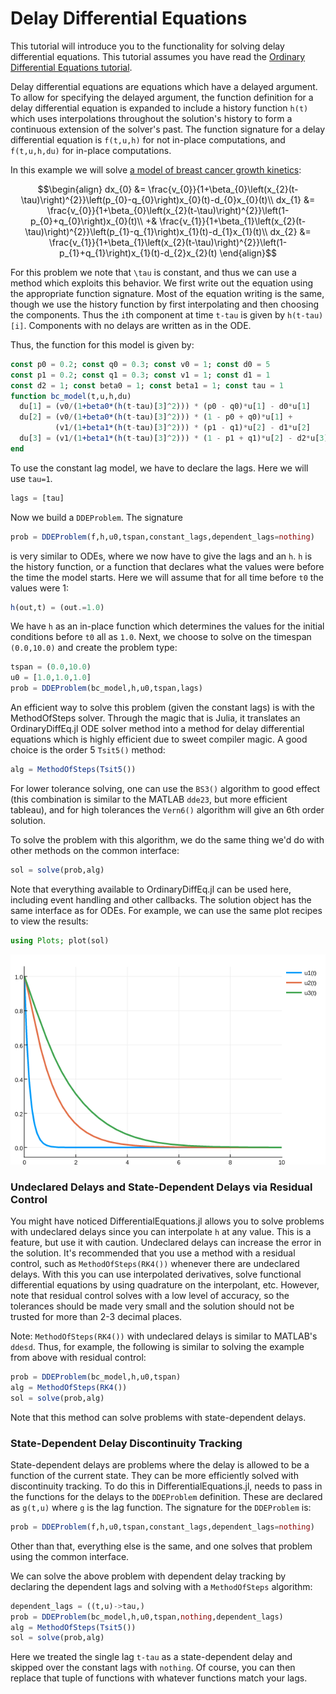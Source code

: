 # Delay Differential Equations

This tutorial will introduce you to the functionality for solving delay differential
equations. This tutorial assumes you have read the [Ordinary Differential Equations tutorial](ode_example.html).

Delay differential equations are equations which have a delayed argument. To allow
for specifying the delayed argument, the function definition for a delay differential
equation is expanded to include a history function `h(t)` which uses interpolations
throughout the solution's history to form a continuous extension of the solver's
past. The function signature for a delay differential equation is `f(t,u,h)` for
not in-place computations, and `f(t,u,h,du)` for in-place computations.

In this example we will solve [a model of breast cancer growth kinetics](http://www.nature.com/articles/srep02473):

```math
\begin{align}
dx_{0} &= \frac{v_{0}}{1+\beta_{0}\left(x_{2}(t-\tau)\right)^{2}}\left(p_{0}-q_{0}\right)x_{0}(t)-d_{0}x_{0}(t)\\
dx_{1} &= \frac{v_{0}}{1+\beta_{0}\left(x_{2}(t-\tau)\right)^{2}}\left(1-p_{0}+q_{0}\right)x_{0}(t)\\
       +& \frac{v_{1}}{1+\beta_{1}\left(x_{2}(t-\tau)\right)^{2}}\left(p_{1}-q_{1}\right)x_{1}(t)-d_{1}x_{1}(t)\\
dx_{2} &= \frac{v_{1}}{1+\beta_{1}\left(x_{2}(t-\tau)\right)^{2}}\left(1-p_{1}+q_{1}\right)x_{1}(t)-d_{2}x_{2}(t)
\end{align}
```

For this problem we note that ``\tau`` is constant, and thus we can use a method
which exploits this behavior. We first write out the equation using the appropriate
function signature. Most of the equation writing is the same, though we use the
history function by first interpolating and then choosing the components. Thus
the `i`th component at time `t-tau` is given by `h(t-tau)[i]`. Components with
no delays are written as in the ODE.

Thus, the function for this model is given by:

```julia
const p0 = 0.2; const q0 = 0.3; const v0 = 1; const d0 = 5
const p1 = 0.2; const q1 = 0.3; const v1 = 1; const d1 = 1
const d2 = 1; const beta0 = 1; const beta1 = 1; const tau = 1
function bc_model(t,u,h,du)
  du[1] = (v0/(1+beta0*(h(t-tau)[3]^2))) * (p0 - q0)*u[1] - d0*u[1]
  du[2] = (v0/(1+beta0*(h(t-tau)[3]^2))) * (1 - p0 + q0)*u[1] +
          (v1/(1+beta1*(h(t-tau)[3]^2))) * (p1 - q1)*u[2] - d1*u[2]
  du[3] = (v1/(1+beta1*(h(t-tau)[3]^2))) * (1 - p1 + q1)*u[2] - d2*u[3]
end
```

To use the constant lag model, we have to declare the lags. Here we will use `tau=1`.

```julia
lags = [tau]
```

Now we build a `DDEProblem`. The signature

```julia
prob = DDEProblem(f,h,u0,tspan,constant_lags,dependent_lags=nothing)
```

is very similar to ODEs, where we now have to give the lags and an `h`. `h` is
the history function, or a function that declares what the values were before
the time the model starts. Here we will assume that for all time before `t0` the
values were 1:

```julia
h(out,t) = (out.=1.0)
```

We have `h` as an in-place function which determines the values for the initial
conditions before `t0` all as `1.0`. Next, we choose to solve on the timespan 
`(0.0,10.0)` and create the problem type:


```julia
tspan = (0.0,10.0)
u0 = [1.0,1.0,1.0]
prob = DDEProblem(bc_model,h,u0,tspan,lags)
```

An efficient way to solve this problem (given the constant lags) is with the
MethodOfSteps solver. Through the magic that is Julia, it translates an OrdinaryDiffEq.jl
ODE solver method into a method for delay differential equations which is highly
efficient due to sweet compiler magic. A good choice is the order 5 `Tsit5()`
method:

```julia
alg = MethodOfSteps(Tsit5())
```

For lower tolerance solving, one can use the `BS3()` algorithm to good
effect (this combination is similar to the MATLAB `dde23`, but more efficient
tableau), and for high tolerances the `Vern6()` algorithm will give an 6th order
solution.

To solve the problem with this algorithm, we do the same thing we'd do with other
methods on the common interface:

```julia
sol = solve(prob,alg)
```

Note that everything available to OrdinaryDiffEq.jl can be used here, including
event handling and other callbacks. The solution object has the same interface
as for ODEs. For example, we can use the same plot recipes to view the results:

```julia
using Plots; plot(sol)
```

![DDE Example Plot](../assets/dde_example_plot.png)

### Undeclared Delays and State-Dependent Delays via Residual Control

You might have noticed DifferentialEquations.jl allows you to solve problems
with undeclared delays since you can interpolate `h` at any value. This is
a feature, but use it with caution. Undeclared delays can increase the error
in the solution. It's recommended that you use a method with a residual control,
such as `MethodOfSteps(RK4())` whenever there are undeclared delays. With this
you can use interpolated derivatives, solve functional differential equations
by using quadrature on the interpolant, etc. However, note that residual control
solves with a low level of accuracy, so the tolerances should be made very small
and the solution should not be trusted for more than 2-3 decimal places.

Note: `MethodOfSteps(RK4())` with undeclared delays is similar to MATLAB's
`ddesd`. Thus, for example, the following is similar to solving the example
from above with residual control:

```julia
prob = DDEProblem(bc_model,h,u0,tspan)
alg = MethodOfSteps(RK4())
sol = solve(prob,alg)
```

Note that this method can solve problems with state-dependent delays.

### State-Dependent Delay Discontinuity Tracking

State-dependent delays are problems where the delay is allowed to be a function
of the current state. They can be more efficiently solved with discontinuity
tracking. To do this in DifferentialEquations.jl, needs to pass in the functions
for the delays to the `DDEProblem` definition. These are declared as `g(t,u)`
where `g` is the lag function. The signature for the `DDEProblem` is:

```julia
prob = DDEProblem(f,h,u0,tspan,constant_lags,dependent_lags=nothing)
```

Other than that, everything else is the same, and one solves that problem using
the common interface.

We can solve the above problem with dependent delay tracking by declaring the
dependent lags and solving with a `MethodOfSteps` algorithm:

```julia
dependent_lags = ((t,u)->tau,)
prob = DDEProblem(bc_model,h,u0,tspan,nothing,dependent_lags)
alg = MethodOfSteps(Tsit5())
sol = solve(prob,alg)
```

Here we treated the single lag `t-tau` as a state-dependent delay and skipped
over the constant lags with `nothing`. Of course, you can then replace that tuple
of functions with whatever functions match your lags.
